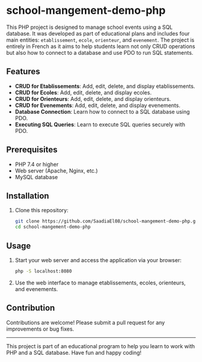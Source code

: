 # school-mangement-demo-php

This PHP project is designed to manage school events using a SQL database. It was developed as part of educational plans and includes four main entities: `etablissement`, `ecole`, `orienteur`, and `evenement`. The project is entirely in French as it aims to help students learn not only CRUD operations but also how to connect to a database and use PDO to run SQL statements.

## Features

- **CRUD for Etablissements**: Add, edit, delete, and display etablissements.
- **CRUD for Ecoles**: Add, edit, delete, and display ecoles.
- **CRUD for Orienteurs**: Add, edit, delete, and display orienteurs.
- **CRUD for Evenements**: Add, edit, delete, and display evenements.
- **Database Connection**: Learn how to connect to a SQL database using PDO.
- **Executing SQL Queries**: Learn to execute SQL queries securely with PDO.

## Prerequisites

- PHP 7.4 or higher
- Web server (Apache, Nginx, etc.)
- MySQL database

## Installation

1. Clone this repository:

   ```bash
   git clone https://github.com/SaadiaEl08/school-mangement-demo-php.git
   cd school-mangement-demo-php
   ```

## Usage

1. Start your web server and access the application via your browser:

   ```bash
   php -S localhost:8080 
   ```

2. Use the web interface to manage etablissements, ecoles, orienteurs, and evenements.


## Contribution

Contributions are welcome! Please submit a pull request for any improvements or bug fixes.

---
This project is part of an educational program to help you learn to work with PHP and a SQL database. Have fun and happy coding!
```